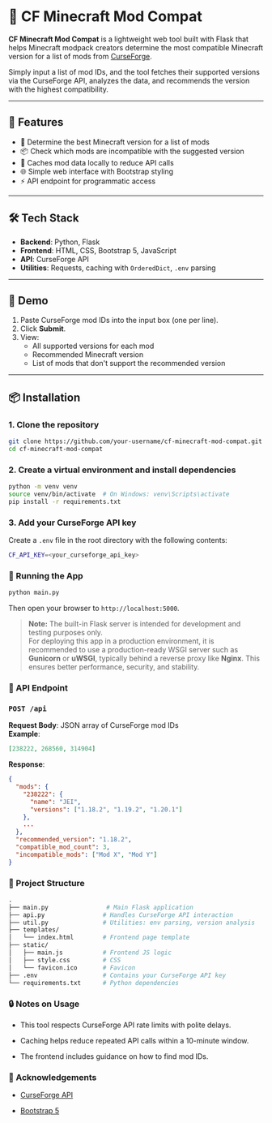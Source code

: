 # 🧱 CF Minecraft Mod Compat

**CF Minecraft Mod Compat** is a lightweight web tool built with Flask that helps Minecraft modpack creators determine the most compatible Minecraft version for a list of mods from [CurseForge](https://www.curseforge.com/minecraft/mc-mods). 

Simply input a list of mod IDs, and the tool fetches their supported versions via the CurseForge API, analyzes the data, and recommends the version with the highest compatibility.

---

## 🚀 Features

- 🧩 Determine the best Minecraft version for a list of mods
- 📦 Check which mods are incompatible with the suggested version
- 🔄 Caches mod data locally to reduce API calls
- 🌐 Simple web interface with Bootstrap styling
- ⚡ API endpoint for programmatic access

---

## 🛠 Tech Stack

- **Backend**: Python, Flask
- **Frontend**: HTML, CSS, Bootstrap 5, JavaScript
- **API**: CurseForge API
- **Utilities**: Requests, caching with `OrderedDict`, `.env` parsing

---

## 📸 Demo

1. Paste CurseForge mod IDs into the input box (one per line).
2. Click **Submit**.
3. View:
   - All supported versions for each mod
   - Recommended Minecraft version
   - List of mods that don't support the recommended version

---

## 📦 Installation

### 1. Clone the repository

```bash
git clone https://github.com/your-username/cf-minecraft-mod-compat.git
cd cf-minecraft-mod-compat
```

### 2. Create a virtual environment and install dependencies

```bash
python -m venv venv
source venv/bin/activate  # On Windows: venv\Scripts\activate
pip install -r requirements.txt
```

### 3. Add your CurseForge API key

Create a `.env` file in the root directory with the following contents:

```bash
CF_API_KEY=<your_curseforge_api_key>
```

### 🧪 Running the App

```bash
python main.py
```

Then open your browser to `http://localhost:5000`.

> **Note:** The built-in Flask server is intended for development and testing purposes only.  
> For deploying this app in a production environment, it is recommended to use a production-ready WSGI server such as **Gunicorn** or **uWSGI**, typically behind a reverse proxy like **Nginx**. This ensures better performance, security, and stability.

### 📡 API Endpoint

### `POST /api`

**Request Body**: JSON array of CurseForge mod IDs  
**Example**:

```json
[238222, 268560, 314904]
```

**Response**:

```json
{
  "mods": {
    "238222": {
      "name": "JEI",
      "versions": ["1.18.2", "1.19.2", "1.20.1"]
    },
    ...
  },
  "recommended_version": "1.18.2",
  "compatible_mod_count": 3,
  "incompatible_mods": ["Mod X", "Mod Y"]
}
```

### 📁 Project Structure

```graphql
.
├── main.py                # Main Flask application
├── api.py                # Handles CurseForge API interaction
├── util.py               # Utilities: env parsing, version analysis
├── templates/
│   └── index.html        # Frontend page template
├── static/
│   ├── main.js           # Frontend JS logic
│   ├── style.css         # CSS
│   └── favicon.ico       # Favicon
├── .env                  # Contains your CurseForge API key
└── requirements.txt      # Python dependencies


```

### 🔒 Notes on Usage

- This tool respects CurseForge API rate limits with polite delays.

- Caching helps reduce repeated API calls within a 10-minute window.

- The frontend includes guidance on how to find mod IDs.

### 🙌 Acknowledgements

- [CurseForge API](https://docs.curseforge.com/)

- [Bootstrap 5](https://getbootstrap.com/)


